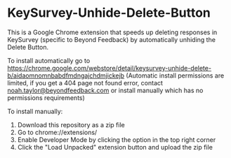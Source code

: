 # KeySurvey-Unhide-Delete-Button
This is a Google Chrome extension that speeds up deleting responses in KeySurvey (specific to Beyond Feedback) by automatically unhiding the Delete Button.

To install automatically go to https://chrome.google.com/webstore/detail/keysurvey-unhide-delete-b/aidaomnomnbabdfmdngajchdmjickejb
(Automatic install permissions are limited, if you get a 404 page not found error, contact noah.taylor@beyondfeedback.com or install manually which has no permissions requirements)

To install manually:
1. Download this repository as a zip file
2. Go to chrome://extensions/
3. Enable Developer Mode by clicking the option in the top right corner
4. Click the "Load Unpacked" extension button and upload the zip file
